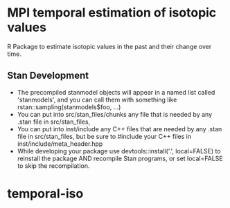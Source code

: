 # MPI temporal estimation of isotopic values

R Package to estimate isotopic values in the past and their change over time.

## Stan Development
* The precompiled stanmodel objects will appear in a named list called 'stanmodels', 
and you can call them with something like rstan::sampling(stanmodels$foo, ...)
* You can put into src/stan_files/chunks any file that is needed by any .stan file in src/stan_files, 
* You can put into inst/include any C++ files that are needed by any .stan file in src/stan_files, 
but be sure to #include your C++ files in inst/include/meta_header.hpp
* While developing your package use devtools::install('.', local=FALSE) 
to reinstall the package AND recompile Stan programs, or set local=FALSE to skip the recompilation.

# temporal-iso
